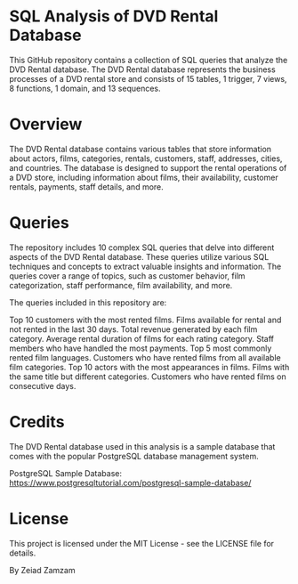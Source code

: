 # SQL Analysis of DVD Rental Database



This GitHub repository contains a collection of SQL queries that analyze the DVD Rental database. The DVD Rental database represents the business processes of a DVD rental store and consists of 15 tables, 1 trigger, 7 views, 8 functions, 1 domain, and 13 sequences.

# Overview
The DVD Rental database contains various tables that store information about actors, films, categories, rentals, customers, staff, addresses, cities, and countries. The database is designed to support the rental operations of a DVD store, including information about films, their availability, customer rentals, payments, staff details, and more.

# Queries
The repository includes 10 complex SQL queries that delve into different aspects of the DVD Rental database. These queries utilize various SQL techniques and concepts to extract valuable insights and information. The queries cover a range of topics, such as customer behavior, film categorization, staff performance, film availability, and more.

The queries included in this repository are:

Top 10 customers with the most rented films.
Films available for rental and not rented in the last 30 days.
Total revenue generated by each film category.
Average rental duration of films for each rating category.
Staff members who have handled the most payments.
Top 5 most commonly rented film languages.
Customers who have rented films from all available film categories.
Top 10 actors with the most appearances in films.
Films with the same title but different categories.
Customers who have rented films on consecutive days.

# Credits
The DVD Rental database used in this analysis is a sample database that comes with the popular PostgreSQL database management system.

PostgreSQL Sample Database: https://www.postgresqltutorial.com/postgresql-sample-database/
# License
This project is licensed under the MIT License - see the LICENSE file for details.

By Zeiad Zamzam
